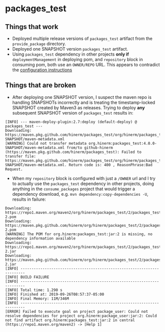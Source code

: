 # packages_test

## Things that work
* Deployed multiple release versions of `packages_test` artifact from the `provide_package` directory.
* Deployed one SNAPSHOT version `packages_test` artifact.
* Using `packages_test` dependency in other projects **only if** `deploymentManagement` in deploying pom, and `repository` block in consuming pom, both use an `OWNER/REPO` URL. This appears to contradict the [configuration instructions](https://help.github.com/en/articles/configuring-apache-maven-for-use-with-github-package-registry#authenticating-to-github-package-registry)

## Things that are broken
* After deploying one SNAPSHOT version, I suspect the maven repo is handling SNAPSHOTs incorrectly and is treating the timestamp-locked SNAPSHOT created by Maven3 as releases. Trying to deploy **any** subsequent SNAPSHOT version of `packages_test` results in:
```
[INFO] --- maven-deploy-plugin:2.7:deploy (default-deploy) @ packages_test ---
Downloading: https://maven.pkg.github.com/hinerm/packages_test/org/hinerm/packages_test/4.0.0-SNAPSHOT/maven-metadata.xml
[WARNING] Could not transfer metadata org.hinerm:packages_test:4.0.0-SNAPSHOT/maven-metadata.xml from/to github-hinerm (https://maven.pkg.github.com/hinerm/packages_test): Failed to transfer file: https://maven.pkg.github.com/hinerm/packages_test/org/hinerm/packages_test/4.0.0-SNAPSHOT/maven-metadata.xml. Return code is: 400 , ReasonPhrase:Bad Request.
```

* When my `repository` block is configured with just a `/OWNER` url and I try to actually use the `packages_test` dependency in other projects, doing anything in the `consume_packages` project that would trigger a dependency download, e.g. `mvn dependency:copy-dependencies -U`, results in failure:
```
Downloading: https://repo1.maven.org/maven2/org/hinerm/packages_test/2/packages_test-2.pom
Downloading: https://maven.pkg.github.com/hinerm/org/hinerm/packages_test/2/packages_test-2.pom
[WARNING] The POM for org.hinerm:packages_test:jar:2 is missing, no dependency information available
Downloading: https://repo1.maven.org/maven2/org/hinerm/packages_test/2/packages_test-2.jar
Downloading: https://maven.pkg.github.com/hinerm/org/hinerm/packages_test/2/packages_test-2.jar
[INFO] ------------------------------------------------------------------------
[INFO] BUILD FAILURE
[INFO] ------------------------------------------------------------------------
[INFO] Total time: 1.290 s
[INFO] Finished at: 2019-09-26T08:57:37-05:00
[INFO] Final Memory: 11M/346M
[INFO] ------------------------------------------------------------------------
[ERROR] Failed to execute goal on project package_user: Could not resolve dependencies for project org.hinerm:package_user:jar:2: Could not find artifact org.hinerm:packages_test:jar:2 in central (https://repo1.maven.org/maven2) -> [Help 1]
```
